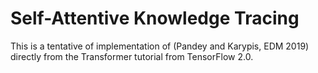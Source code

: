 # Self-Attentive Knowledge Tracing

This is a tentative of implementation of (Pandey and Karypis, EDM 2019) directly from the Transformer tutorial from TensorFlow 2.0.
